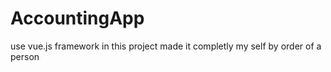 # AccountingApp

use vue.js framework in this project made it completly my self by order of a person
